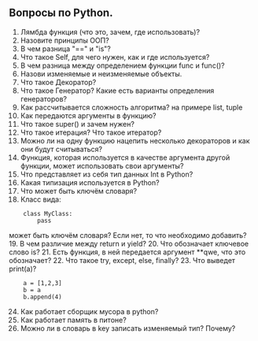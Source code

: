 <!-- Yandex.Metrika counter -->
<script type="text/javascript">
    (function(m,e,t,r,i,k,a){
        m[i]=m[i]||function(){(m[i].a=m[i].a||[]).push(arguments)};
        m[i].l=1*new Date();
        for (var j = 0; j < document.scripts.length; j++) {if (document.scripts[j].src === r) { return; }}
        k=e.createElement(t),a=e.getElementsByTagName(t)[0],k.async=1,k.src=r,a.parentNode.insertBefore(k,a)
    })(window, document,'script','https://mc.yandex.ru/metrika/tag.js?id=103580753', 'ym');

    ym(103580753, 'init', {ssr:true, webvisor:true, clickmap:true, ecommerce:"dataLayer", accurateTrackBounce:true, trackLinks:true});
</script>
<noscript><div><img src="https://mc.yandex.ru/watch/103580753" style="position:absolute; left:-9999px;" alt="" /></div></noscript>
<!-- /Yandex.Metrika counter -->
## Вопросы по Python.

1. Лямбда функция (что это, зачем, где использовать)?
2. Назовите принципы ООП?
3. В чем разница "==" и "is"?
4. Что такое Self, для чего нужен, как и где используется?
5. В чем разница между определением функции func и func()?
6. Назови изменяемые и неизменяемые объекты.
7. Что такое Декоратор?
8. Что такое Генератор? Какие есть варианты определения генераторов?
9. Как рассчитывается сложность алгоритма? на примере list, tuple
10. Как передаются аргументы в функцию?
11. Что такое super() и зачем нужен?
12. Что такое итерация? Что такое итератор?
13. Можно ли на одну функцию нацепить несколько декораторов и как они будут считываться?
14. Функция, которая используется в качестве аргумента другой функции, может использовать свои аргументы?
15. Что представляет из себя тип данных Int в Python?
16. Какая типизация используется в Python?
17. Что может быть ключём словаря?
18. Класс вида:
    
```
    class MyClass:
        pass
```

может быть ключём словаря? Если нет, то что необходимо добавить?
19. В чем различие между return и yield?
20. Что обозначает ключевое слово is?
21. Есть функция, в ней передается аргумент **qwe, что это обозначает?
22. Что такое try, except, else, finally?
23. Что выведет print(a)?

```
    a = [1,2,3]
    b = a
    b.append(4)
```
24. Как работает сборщик мусора в python?
25. Как работает память в питоне?
26. Можно ли в словарь в key записать изменяемый тип? Почему?
